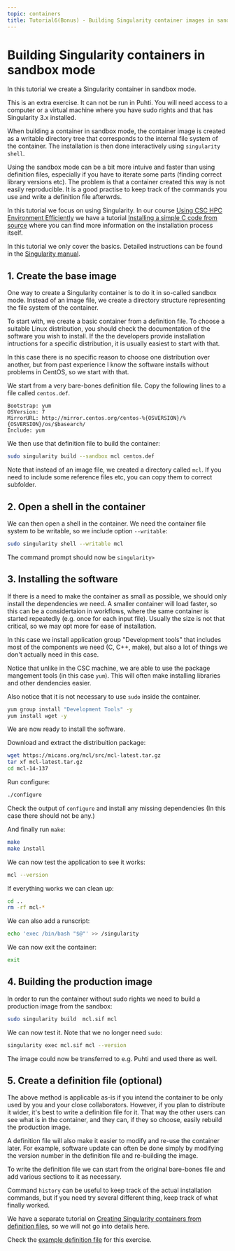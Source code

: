 ```yaml
---
topic: containers
title: Tutorial6(Bonus) - Building Singularity container images in sandbox mode
---
```


# Building Singularity containers in sandbox mode

In this tutorial we create a Singularity container in sandbox mode.

This is an extra exercise. It can not be run in Puhti. You will need  access
to a computer or a virtual machine where you have sudo rights and that has
Singularity 3.x installed.

When building a container in sandbox mode, the container image is created
as a writable directory tree that corresponds to the internal file system of
the container. The installation is then done interactively using `singularity shell`.

Using the sandbox mode can be a bit more intuive and faster than using definition
files, especially if you have to iterate some parts (finding correct library versions 
etc). The problem is that a container created this way is not easily reproducible.
It is a good practise to keep track of the commands you use and write a definition
file afterwrds.

In this tutorial we focus on using Singularity. In our course 
[Using CSC HPC Environment Efficiently](https://csc-training.github.io/csc-env-eff/)
we have a tutorial [Installing a simple C code from source](https://github.com/csc-training/csc-env-eff/blob/master/_hands-on/installing/installing_hands-on_mcl.md) where you can find more information on the installation
process itself.

In this tutorial we only cover the basics. Detailed instructions can be found
in the [Singularity manual](https://sylabs.io/guides/3.7/user-guide).

## 1. Create the base image

One way to create a Singularity container is to do it in so-called sandbox
mode. Instead of an image file, we create a directory structure
representing the file system of the container. 

To start with, we create a basic container from a definition file. To choose
a suitable Linux distribution, you should check the documentation of the
software you wish to install. If the the developers provide installation 
intructions for a specific distribution, it is usually easiest to start with that.

In this case there is no specific reason to choose one distribution over another,
but from past experience I know the software installs without problems in CentOS,
so we start with that.

We start from a very bare-bones definition file. Copy the following lines to
a file called `centos.def`.
```text
Bootstrap: yum
OSVersion: 7
MirrorURL: http://mirror.centos.org/centos-%{OSVERSION}/%{OSVERSION}/os/$basearch/
Include: yum
```
We then use that definition file to build the container:
```bash
sudo singularity build --sandbox mcl centos.def
```
Note that instead of an image file, we created a directory called `mcl`. If
you need to include some reference files etc, you can copy them to correct subfolder.

## 2. Open a shell in the container

We can then open a shell in the container. We need the container file system 
to be writable, so we include option `--writable`:
```bash
sudo singularity shell --writable mcl
```
The command prompt should now be `singularity>`

## 3. Installing the software

If there is a need to make the container as small as possible, we should only
install the dependencies we need. A smaller container will load faster, so this
can be a considertaion in workflows, where the same container is started repeatedly
(e.g. once for each input file). Usually the size is not that critical, so we may
opt more for ease of installation. 

In this case we install application group "Development tools" that includes 
most of the components we need (C, C++, make), but also a lot of things we 
don't actually need in this case.

Notice that unlike in the CSC machine, we are able to use the package mangement 
tools (in this case `yum`). This will often make installing libraries and other 
dendencies easier.

Also notice that it is not necessary to use `sudo` inside the container.

```bash
yum group install "Development Tools" -y
yum install wget -y
```
We are now ready to install the software. 

Download and extract the distribuition package:
```bash
wget https://micans.org/mcl/src/mcl-latest.tar.gz
tar xf mcl-latest.tar.gz
cd mcl-14-137
```
Run configure:
```bash
./configure
```
Check the output of `configure` and install any missing dependencies
(In this case there should not be any.)

And finally run `make`:
```bash
make
make install
```

We can now test the application to see it works:
```bash
mcl --version
```
If everything works we can clean up:
```bash
cd ..
rm -rf mcl-*
```
We can also add a runscript:
```bash
echo 'exec /bin/bash "$@"' >> /singularity
```
We can now exit the container:
```bash
exit
```
## 4. Building the production image

In order to run the container without sudo rights we need to build
a production image from the sandbox:

```bash
sudo singularity build  mcl.sif mcl
```
We can now test it. Note that we no longer need `sudo`:
```bash
singularity exec mcl.sif mcl --version
```
The image could now be transferred to e.g. Puhti and used there as well.


## 5. Create a definition file (optional)

The above method is applicable as-is if you intend the
container to be only used by you and your close collaborators.
However, if you plan to distribute it wider, it's best to write
a definition file for it. That way the other users can see
what is in the container, and they can, if they so choose, easily 
rebuild the production image.

A definition file will also make it easier to modify and re-use 
the container later. For example, software update can often be done
simply by modifying the version number in the definition file and
re-building the image.

To write the definition file we can start from the original 
bare-bones file and add various sections to it as necessary.

Command `history` can be useful to keep track of the actual installation 
commands, but if you need try several different thing, keep track of what 
finally worked.

We have a separate tutorial on [Creating Singularity containers from definition files](.\building_containers_from_def_file.md),
so we will not go into details here.

Check the [example definition file](https://github.com/amsaren/course_materials/blob/main/Singularity_def_file_examples/mcl.def) for this exercise.